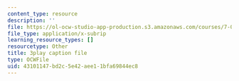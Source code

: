 ```yaml
---
content_type: resource
description: ''
file: https://ol-ocw-studio-app-production.s3.amazonaws.com/courses/7-01sc-fundamentals-of-biology-fall-2011/43101147bd2c5e42aee11bfa69844ec8_zLGHH9Rwvlw.vtt
file_type: application/x-subrip
learning_resource_types: []
resourcetype: Other
title: 3play caption file
type: OCWFile
uid: 43101147-bd2c-5e42-aee1-1bfa69844ec8
---
```


